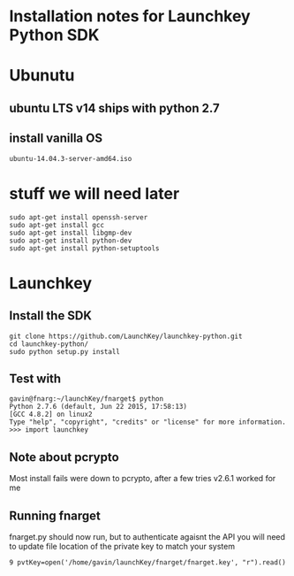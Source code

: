 # Installation notes for Launchkey Python SDK

# Ubunutu
## ubuntu LTS v14 ships with python 2.7 
## install vanilla OS
```
ubuntu-14.04.3-server-amd64.iso
```
# stuff we will need later
```
sudo apt-get install openssh-server
sudo apt-get install gcc
sudo apt-get install libgmp-dev
sudo apt-get install python-dev
sudo apt-get install python-setuptools
```

# Launchkey

## Install the SDK
```
git clone https://github.com/LaunchKey/launchkey-python.git
cd launchkey-python/
sudo python setup.py install
```
## Test with
```
gavin@fnarg:~/launchKey/fnarget$ python
Python 2.7.6 (default, Jun 22 2015, 17:58:13)
[GCC 4.8.2] on linux2
Type "help", "copyright", "credits" or "license" for more information.
>>> import launchkey
```
## Note about pcrypto 
Most install fails were down to pcrypto, after a few tries v2.6.1 worked for me
## Running fnarget
fnarget.py should now run, but to authenticate agaisnt the API you will need to update file location of the private key to match your system
```
9 pvtKey=open('/home/gavin/launchKey/fnarget/fnarget.key', "r").read()
```
